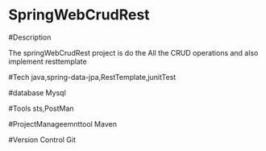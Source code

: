 # SpringWebCrudRest

#Description

The springWebCrudRest project is do the All the CRUD operations and also implement resttemplate

#Tech
java,spring-data-jpa,RestTemplate,junitTest

#database
Mysql

#Tools
sts,PostMan


#ProjectManageemnttool
Maven

#Version Control
Git